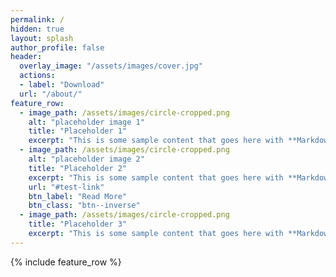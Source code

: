 ```yaml
---
permalink: /
hidden: true
layout: splash
author_profile: false
header:
  overlay_image: "/assets/images/cover.jpg"
  actions:
  - label: "Download"
  url: "/about/"
feature_row:
  - image_path: /assets/images/circle-cropped.png
    alt: "placeholder image 1"
    title: "Placeholder 1"
    excerpt: "This is some sample content that goes here with **Markdown** formatting."
  - image_path: /assets/images/circle-cropped.png
    alt: "placeholder image 2"
    title: "Placeholder 2"
    excerpt: "This is some sample content that goes here with **Markdown** formatting."
    url: "#test-link"
    btn_label: "Read More"
    btn_class: "btn--inverse"
  - image_path: /assets/images/circle-cropped.png
    title: "Placeholder 3"
    excerpt: "This is some sample content that goes here with **Markdown** formatting."
---
```

{% include feature_row %}
